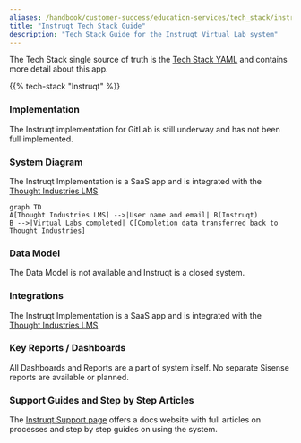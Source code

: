 ```yaml
---
aliases: /handbook/customer-success/education-services/tech_stack/instruqt.html
title: "Instruqt Tech Stack Guide"
description: "Tech Stack Guide for the Instruqt Virtual Lab system"
---
```


The Tech Stack single source of truth is the [Tech Stack YAML](https://gitlab.com/gitlab-com/www-gitlab-com/-/blob/master/data/tech_stack.yml) and contains more detail about this app.

{{% tech-stack "Instruqt" %}}

### Implementation

The Instruqt implementation for GitLab is still underway and has not been full implemented.

### System Diagram

The Instruqt Implementation is a SaaS app and is integrated with the [Thought Industries LMS](https://gitlab.com/gitlab-com/www-gitlab-com/-/blob/master/data/tech_stack.yml?_gl=1%2anrxy62%2a_ga%2aNjk5OTc1OTcxLjE2NTg3ODM3ODE.%2a_ga_ENFH3X7M5Y%2aMTY3NDE0NTMxNC4xNDQuMS4xNjc0MTQ3ODY5LjAuMC4w)

```mermaid
graph TD
A[Thought Industries LMS] -->|User name and email| B(Instruqt)
B -->|Virtual Labs completed| C[Completion data transferred back to Thought Industries]
```

### Data Model

The Data Model is not available and Instruqt is a closed system.

### Integrations

The Instruqt Implementation is a SaaS app and is integrated with the [Thought Industries LMS](https://gitlab.com/gitlab-com/www-gitlab-com/-/blob/master/data/tech_stack.yml?_gl=1%2anrxy62%2a_ga%2aNjk5OTc1OTcxLjE2NTg3ODM3ODE.%2a_ga_ENFH3X7M5Y%2aMTY3NDE0NTMxNC4xNDQuMS4xNjc0MTQ3ODY5LjAuMC4w)

### Key Reports / Dashboards

All Dashboards and Reports are a part of system itself. No separate Sisense reports are available or planned.

### Support Guides and Step by Step Articles

The [Instruqt Support page](https://docs.instruqt.com/) offers a docs website with full articles on processes and step by step guides on using the system.
